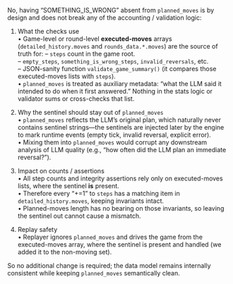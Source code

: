 No, having “SOMETHING_IS_WRONG” absent from `planned_moves` is by design and does not break any of the accounting / validation logic:

1. What the checks use  
   • Game-level or round-level **executed-moves** arrays (`detailed_history.moves` and `rounds_data.*.moves`) are the source of truth for:
     – `steps` count in the game root.  
     – `empty_steps`, `something_is_wrong_steps`, `invalid_reversals`, etc.  
     – JSON-sanity function `validate_game_summary()` (it compares those executed-moves lists with `steps`).  
   • `planned_moves` is treated as auxiliary metadata: “what the LLM said it intended to do when it first answered.”  Nothing in the stats logic or validator sums or cross-checks that list.

2. Why the sentinel should stay out of `planned_moves`  
   • `planned_moves` reflects the LLM’s original plan, which naturally never contains sentinel strings—the sentinels are injected later by the engine to mark runtime events (empty tick, invalid reversal, explicit error).  
   • Mixing them into `planned_moves` would corrupt any downstream analysis of LLM quality (e.g., “how often did the LLM plan an immediate reversal?”).

3. Impact on counts / assertions  
   • All step counts and integrity assertions rely only on executed-moves lists, where the sentinel **is** present.  
   • Therefore every “+=1” to `steps` has a matching item in `detailed_history.moves`, keeping invariants intact.  
   • Planned-moves length has no bearing on those invariants, so leaving the sentinel out cannot cause a mismatch.

4. Replay safety  
   • Replayer ignores `planned_moves` and drives the game from the executed-moves array, where the sentinel is present and handled (we added it to the non-moving set).

So no additional change is required; the data model remains internally consistent while keeping `planned_moves` semantically clean.